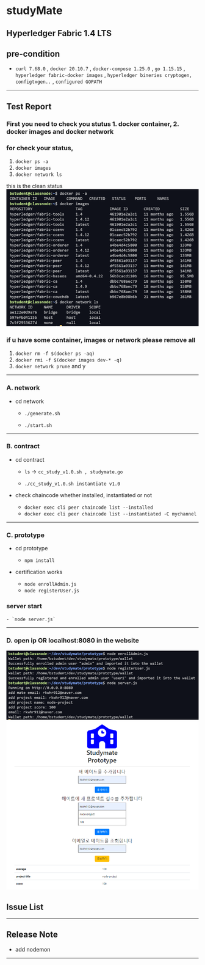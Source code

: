 # studyMate

## Hyperledger Fabric 1.4 LTS 

## pre-condition

- `curl 7.68.0` , `docker 20.10.7` , `docker-compose 1.25.0` , `go 1.15.15` , `hyperledger fabric-docker images` , `hyperledger bineries cryptogen, configtxgen..` , `configured GOPATH`  

---

## Test Report

### First you need to check you stutus 1. docker container, 2. docker images and docker network
### for check your status,
1. `docker ps -a`
2. `docker images`
3. `docker network ls`

this is the clean status
![cleanStatus](./images/cleanStatus.PNG)

### if u have some container, images or network please remove all
1. `docker rm -f $(docker ps -aq)` 
2. `docker rmi -f $(docker images dev-* -q)` 
3. `docker network prune` and y

---
### A. network 

- cd network 
    - `./generate.sh`

    -  `./start.sh`

---

### B. contract
- cd contract
    - `ls` -> `cc_study_v1.0.sh , studymate.go`
    
    - `./cc_study_v1.0.sh instantiate v1.0`

- check chaincode whether installed, instantiated or not
    - `docker exec cli peer chaincode list --installed`
    - `docker exec cli peer chaincode list --instantiated -C mychannel`

---

### C. prototype
- cd prototype
    - `npm install`

- certification works
    - `node enrollAdmin.js`
    - `node registerUser.js`
### server start
    - `node server.js`

---

### D. open ip OR localhost:8080 in the website

![networkCommand](./images/networkCommand.PNG)
![prototypeResult](./images/prototypeResult.PNG)


## Issue List

---

## Release Note

- add nodemon

---
